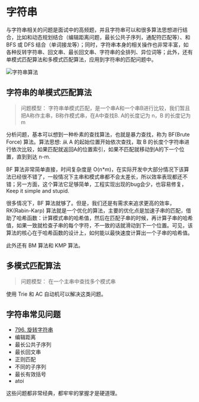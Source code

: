 # 字符串

与字符串相关的问题是面试中的高频题，并且字符串可以和很多算法思想进行结合，比如和动态规划结合（编辑距离问题，最长公共子序列，通配符匹配等）、和 BFS 或 DFS 结合（单词接龙等）；同时，字符串本身的相关操作也非常丰富，如各种反转字符串、回文串、最长回文串、字符串的全排列、异位词等；此外，还有单模式匹配算法和多模式匹配算法，应用到字符串的匹配问题中。

![&#x5B57;&#x7B26;&#x4E32;&#x7B97;&#x6CD5;](https://raw.githubusercontent.com/shniu/algorithm004-01/master/Week%2008/id_716/string.jpg)

## 字符串的单模式匹配算法

> 问题模型： 字符串单模式匹配，是一个串A和一个串B进行比较，我们暂且把A称作主串，B称作模式串，在A中查找B. A的长度记为 n，B 的长度记为 m

分析问题，基本可以想到一种朴素的查找算法，也就是暴力查找，称为 BF\(Brute Force\) 算法。算法思想: 从 A 的起始位置开始依次查找，取 B 的长度个字符串进行依次比较，如果匹配就返回A的位置索引，如果不匹配就移动到A的下一个位置，直到到达 n-m.

BF 算法非常简单直接，时间复杂度是 O\(n\*m\)，在实际开发中大部分情况下该算法已经很不错了，一般情况下主串和模式串都不会太差长，所以效率表现都还不错；另一方面，这个算法它足够简单，工程实现出现的bug会少，也容易修复，Keep it simple and stupid.

很多情况下，BF 算法就够了。但是，我们还是有需求来追求更高的效率，RK\(Rabin-Karp\) 算法就是一个优化的算法，主要的优化点是加速子串的匹配，借助了哈希函数：计算模式串的哈希值，然后在匹配子串的时候，再计算子串的哈希值，如果一致就检查子串的每个字符，不一致的话就滑动到下一个位置。可见，该算法的核心在于哈希函数的设计上，如何能以最快速度计算出一个子串的哈希值。

此外还有 BM 算法和 KMP 算法。

## 多模式匹配算法

> 问题模型： 在一个主串中查找多个模式串

使用 Trie 和 AC 自动机可以解决这类问题。

## 字符串常见问题

* [796. 旋转字符串](https://leetcode-cn.com/problems/rotate-string/)
* 编辑距离
* 最长公共子序列
* 最长回文串
* 正则匹配
* 不同的子序列
* 最长有效括号
* atoi

这些问题都非常经典，都牢牢的掌握才是硬道理。


